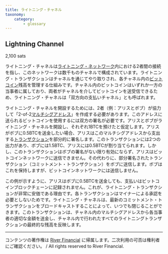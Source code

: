 ```yaml
---
title: ライトニング・チャネル
taxonomy:
    category:
        - glossary
---
```


## Lightning Channel
2,100 sats

ライトニング・チャネルは[ライトニング・ネットワーク](https://lostinbitcoin.sakuraweb.com/glossary/lightning_network/)内における2者間の接続を指し、このネットワークは数千ものチャネルで構成されています。ライトニング・トランザクションはチャネルを通じてやり取りされ、各チャネル内の[ビットコイン](https://lostinbitcoin.sakuraweb.com/glossary/bitcoin/)残高を管理する仕組みです。チャネル内のビットコインはいずれか一方の当事者に属しており、両者がチャネルを介してビットコインを送受信できるため、ライトニング・チャネルは「双方向の支払いチャネル」とも呼ばれます。

ライトニング・チャネルを開設するためには、2者（例：アリスとボブ）が協力して「2-of-2[マルチシグ](https://lostinbitcoin.sakuraweb.com/glossary/multisig/)[アドレス](https://lostinbitcoin.sakuraweb.com/glossary/address/)」を作成する必要があります。このアドレスに送られるビットコインを使用するには双方の署名が必要です。アリスとボブがライトニング・チャネルを開設し、それぞれ1BTCを預けたと仮定します。アリスがボブに0.5BTCを送金したい場合、アリスはこのマルチシグアドレスから支出する[トランザクション](https://lostinbitcoin.sakuraweb.com/glossary/transaction/)を部分的に署名します。このトランザクションには2つの出力があり、ボブには1.5BTC、アリスには0.5BTCが割り当てられます。しかし、このトランザクションはボブの署名がない限り有効にならず、アリスはビットコインネットワークに送信できません。その代わりに、部分署名されたトランザクション（コミットメント・トランザクション）をボブに送信します。ボブはこれを保持しますが、ビットコインネットワークには送信しません。

この例が示すように、アリスはボブに0.5BTCを送金しても、支払いはビットコインブロックチェーンに記録されません。これが、ライトニング・トランザクションが非常に安価である理由です。各トランザクションはマイナーによる承認を必要としないためです。ライトニング・チャネルは、最新のコミットメント・トランザクションをブロードキャストすることによって、いつでも閉じることができます。このトランザクションは、チャネル内のマルチシグアドレスから各当事者の適切な金額を送金し、チャネル内で行われたすべてのライトニングトランザクションの最終的な残高を反映します。

---
コンテンツの著作権は [River Financial](https://river.com/) に帰属します。二次利用の可否は権利者にご確認ください。 / All rights reserved to River Financial.
